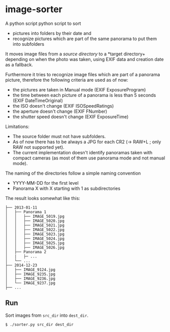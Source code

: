 # image-sorter

A python script python script to sort
* pictures into folders by their date and 
* recognize pictures which are part of the same panorama to put them into subfolders

It moves image files from a *source directory* to a *target directory+ depending on when the photo was taken, using EXIF data and creation date as a fallback.

Furthermore it tries to recognize image files which are part of a panorama picture, therefore the following criteria are used as of now:
* the pictures are taken in Manual mode (EXIF ExposureProgram)
* the time between each picture of a panorama is less than 5 seconds (EXIF DateTimeOriginal)
* the ISO doesn't change (EXIF ISOSpeedRatings)
* the aperture doesn't change (EXIF FNumber)
* the shutter speed doesn't change (EXIF ExposureTime)

Limitations:
* The source folder must not have subfolders.
* As of now there has to be always a JPG for each CR2 (-> RAW+L ; only RAW not supported yet).
* The current implementation doesn't identify panoramas taken with compact cameras (as most of them use panorama mode and not manual mode).

The naming of the directories follow a simple naming convention 
* YYYY-MM-DD for the first level
* Panorama X with X starting with 1 as subdirectories 

The result looks somewhat like this:
```
├── 2013-01-11
│   ├── Panorama 1
│   │   ├── IMAGE_5019.jpg
│   │   ├── IMAGE_5020.jpg
│   │   ├── IMAGE_5021.jpg
│   │   ├── IMAGE_5022.jpg
│   │   ├── IMAGE_5023.jpg
│   │   ├── IMAGE_5024.jpg
│   │   ├── IMAGE_5025.jpg
│   │   ├── IMAGE_5026.jpg
│   ├── Panorama 2
│   |   ├─ ...
│   └── ...
├── 2014-12-23
│   ├── IMAGE_9124.jpg
│   ├── IMAGE_9235.jpg
│   ├── IMAGE_9236.jpg
│   └── IMAGE_9237.jpg
├── ...
```

## Run

Sort images from `src_dir` into `dest_dir`.

    $ ./sorter.py src_dir dest_dir
